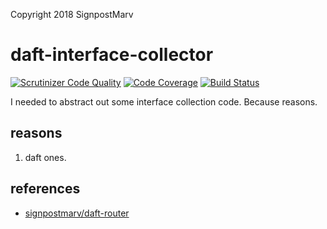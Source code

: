 Copyright 2018 SignpostMarv

# daft-interface-collector
[![Scrutinizer Code Quality](https://scrutinizer-ci.com/g/SignpostMarv/daft-interface-collector/badges/quality-score.png?b=master)](https://scrutinizer-ci.com/g/SignpostMarv/daft-interface-collector/?branch=master)
[![Code Coverage](https://scrutinizer-ci.com/g/SignpostMarv/daft-interface-collector/badges/coverage.png?b=master)](https://scrutinizer-ci.com/g/SignpostMarv/daft-interface-collector/?branch=master)
[![Build Status](https://scrutinizer-ci.com/g/SignpostMarv/daft-interface-collector/badges/build.png?b=master)](https://scrutinizer-ci.com/g/SignpostMarv/daft-interface-collector/build-status/master)

I needed to abstract out some interface collection code. Because reasons.

## reasons

1) daft ones.

## references
* [signpostmarv/daft-router](https://github.com/SignpostMarv/daft-router/blob/5db9fb20e4791a1b31d0ce3e9e4a65ec0ba72e47/src/Router/Compiler.php#L143)
